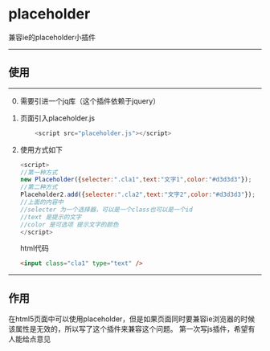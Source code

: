 # placeholder

兼容ie的placeholder小插件

***

## 使用

***

0. 需要引进一个jq库（这个插件依赖于jquery）
0. 页面引入placeholder.js

	```js
		<script src="placeholder.js"></script>
	```

0. 使用方式如下

	```js
	<script>
	//第一种方式
	new Placeholder({selecter:".cla1",text:"文字1",color:"#d3d3d3"});
	//第二种方式
	Placeholder2.add({selecter:".cla2",text:"文字2",color:"#d3d3d3"});
	//上面的内容中
	//selecter 为一个选择器，可以是一个class也可以是一个id
	//text 是提示的文字
	//color 是可选项 提示文字的颜色
	</script>
	```

	html代码

	```html
	<input class="cla1" type="text" />
	```
***

## 作用

在html5页面中可以使用placeholder，但是如果页面同时要兼容ie浏览器的时候该属性是无效的，所以写了这个插件来兼容这个问题。
第一次写js插件，希望有人能给点意见